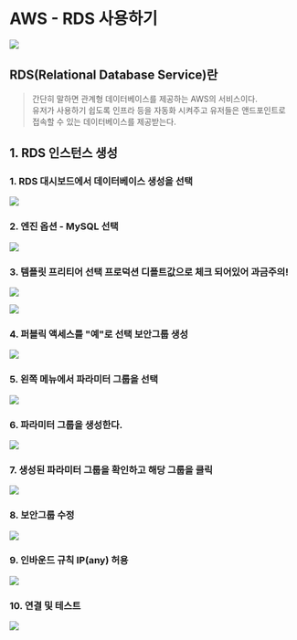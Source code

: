 # AWS - RDS 사용하기

![](https://github.com/dididiri1/TIL/blob/main/AWS/RDS/images/aws-rds-logo.pngraw=true)


## RDS(Relational Database Service)란
> 간단히 말하면 관계형 데이터베이스를 제공하는 AWS의 서비스이다.     
> 유저가 사용하기 쉽도록 인프라 등을 자동화 시켜주고 유저들은 앤드포인트로   
> 접속할 수 있는 데이터베이스를 제공받는다.

## 1. RDS 인스턴스 생성
### 1. RDS 대시보드에서 데이터베이스 생성을 선택
![](https://github.com/dididiri1/TIL/blob/main/AWS/RDS/images/01.png?raw=true)


### 2. 엔진 옵션 - MySQL 선택
![](https://github.com/dididiri1/TIL/blob/main/AWS/RDS/images/02.png?raw=true)

### 3. 템플릿 프리티어 선택 프로덕션 디폴트값으로 체크 되어있어 과금주의!
![](https://github.com/dididiri1/TIL/blob/main/AWS/RDS/images/03.png?raw=true)

![](https://github.com/dididiri1/TIL/blob/main/AWS/RDS/images/04.png?raw=true)

### 4. 퍼블릭 액세스를 "예"로 선택 보안그룹 생성
![](https://github.com/dididiri1/TIL/blob/main/AWS/RDS/images/05.png?raw=true)


### 5. 왼쪽 메뉴에서 파라미터 그룹을 선택
![](https://github.com/dididiri1/TIL/blob/main/AWS/RDS/images/06.png?raw=true)

### 6. 파라미터 그룹을 생성한다.
![](https://github.com/dididiri1/TIL/blob/main/AWS/RDS/images/07.png?raw=true)

### 7. 생성된 파라미터 그룹을 확인하고 해당 그룹을 클릭
![](https://github.com/dididiri1/TIL/blob/main/AWS/RDS/images/08.png?raw=true)


### 8. 보안그룹 수정
![](https://github.com/dididiri1/TIL/blob/main/AWS/RDS/images/09.png?raw=true)

### 9. 인바운드 규칙 IP(any) 허용
![](https://github.com/dididiri1/TIL/blob/main/AWS/RDS/images/10.png?raw=true)

### 10. 연결 및 테스트
![](https://github.com/dididiri1/TIL/blob/main/AWS/RDS/images/10.png?raw=true)